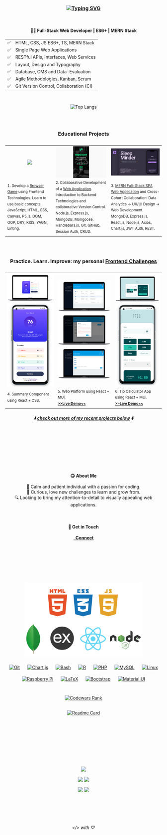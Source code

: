 <br/> 

### <div align="center">[![Typing SVG](https://readme-typing-svg.demolab.com?font=Reem+Kufi&weight=500&size=27&duration=3000&pause=2000&color=090909&background=FFFFFF66&center=true&vCenter=true&width=500&lines=Hi%2C+I'm+Gunnar!+%20+Nice+to+meet+you+%F0%9F%91%8B)](https://git.io/typing-svg)</div>

<br/> 

#### <div align="center">🧑‍💻 Full-Stack Web Developer  |  ES6+  |  MERN Stack</div>

<div align="center">
  
|   |   |
|---|---|
| ✅ | HTML, CSS, JS ES6+, TS, MERN Stack |
| ✅ | Single Page Web Applications |
| ✅ | RESTful APIs, Interfaces, Web Services |
| ✅ | Layout, Design and Typography |
| ✅ | Database, CMS and Data-Evaluation |
| ✅ | Agile Methodologies, Kanban, Scrum |
| ✅ | Git Version Control, Collaboration (CI) |

<br/> 
  
![Top Langs](https://github-readme-stats.vercel.app/api/top-langs/?username=gunnar-miklis&layout=compact&theme=swift&hide_border=true&bg_color=FFFFFF66)
  
</div>

<br/>

<div align="center">
<table>
  <caption>
    
### Educational Projects
  
  </caption>
  <tr>
    <td>
      <div align="center">
        <a href="https://github.com/gunnar-miklis/wait-that-level-again" target="_blank">
          <img src="https://raw.githubusercontent.com/gunnar-miklis/wait-that-level-again/main/Screenshot.png" width="250px" />
        </a>
      </div>
    </td>
    <td>
      <div align="center">
        <a href="https://github.com/gunnar-miklis/workout-tracker" target="_blank">
          <img src="https://raw.githubusercontent.com/gunnar-miklis/workout-tracker/main/workout-traker.png" width="250px" />
        </a>
      </div>
    </td>
    <td>
      <div align="center">
        <a href="https://github.com/gunnar-miklis/app-sleepminder" target="_blank">
          <img src="https://raw.githubusercontent.com/gunnar-miklis/app-sleepminder/main/SleepMinderPitch.png" alt="app-sleepminder" width="250px" />
        </a>
      </div>
    </td>
  </tr>
  <tr>
    <td>
      <sup>1. Develop a <a href="https://github.com/gunnar-miklis/wait-that-level-again" target="_blank">Browser Game</a> using Frontend Technologies. Learn to use basic concepts. JavaScript, HTML, CSS, Canvas, P5.js, DOM, OOP, DRY, KISS, YAGNI, Linting.</sup>
    </td>
    <td>
      <sup>2. Collaborative Development of a <a href="https://github.com/gunnar-miklis/workout-tracker" target="_blank">Web Application</a>. Introduction to Backend Technologies and collaborative Version Control. Node.js, Express.js, MongoDB, Mongoose, Handlebars.js, Git, GitHub, Session Auth, CRUD.</sup>
    </td>
    <td>
      <sup>3. <a href="https://github.com/gunnar-miklis/app-sleepminder" target="_blank">MERN Full-Stack SPA Web Application</a> and Cross-Cohort Collaboration: Data Analytics → UX/UI Design → Web Development. MongoDB, Express.js, React.js, Node.js, Axios, Chart.js, JWT Auth, REST.</sup>
    </td
  </tr>
</table>

<br/>

<table>
  <caption>
    
### Practice. Learn. Improve: my personal <a href="https://github.com/gunnar-miklis/frontend-challenges">Frontend Challenges</a>
  
  </caption>
  <tr>
    <td width="250px">
      <a href="https://github.com/gunnar-miklis/frontend-challenges/tree/main/summary-component/solutions" target="_blank">
        <img src="https://raw.githubusercontent.com/gunnar-miklis/frontend-challenges/main/summary-component/solutions/ViteReact/src/assets/demo/Screenshot%202023-07-13%20173324.png" alt="summary-component-pc"/>
        <img src="https://raw.githubusercontent.com/gunnar-miklis/frontend-challenges/main/summary-component/solutions/ViteReact/src/assets/demo/Screenshot%202023-07-13%20172458.png" alt="summary-component-phone"/>
      </a>
    </td>
    <td width="320px">
      <a href="https://github.com/gunnar-miklis/intro-to-material-ui-react" target="_blank">
        <img src="https://raw.githubusercontent.com/gunnar-miklis/intro-to-material-ui-react/main/screenshots/Screenshot%202023-08-15%20163617.png" alt="web-platform"/>
        <img src="https://raw.githubusercontent.com/gunnar-miklis/intro-to-material-ui-react/main/screenshots/Screenshot%202023-08-15%20163658.png" alt="web-platform-form"/>
        <img src="https://raw.githubusercontent.com/gunnar-miklis/intro-to-material-ui-react/main/screenshots/Screenshot%202023-08-15%20163734.png" alt="web-platform-stepper"/>
      </a>
    </td>
    <td width="250px">
      <a href="https://github.com/gunnar-miklis/frontend-challenges/tree/main/tip-calculator/solutions/react-mui" target="_blank">
        <img src="https://raw.githubusercontent.com/gunnar-miklis/frontend-challenges/main/tip-calculator/solutions/react-mui/screenshots/Screenshot%202023-08-27%20210806.png" alt="tip-calculator-pc"/>
        <img src="https://raw.githubusercontent.com/gunnar-miklis/frontend-challenges/main/tip-calculator/solutions/react-mui/screenshots/Screenshot%202023-08-27%20211235.png" alt="tip-calculator-phone"/>
      </a>
    </td>
  </tr>
  <tr>
    <td>
      <sup>4. Summary Component using React + CSS.<br/></sup>
    </td>
    <td>
      <sup>5. Web Platform using React + MUi. <br/>
        <b><a href="https://gunnar-miklis.github.io/intro-to-material-ui-react/" target="_blank">>>Live Demo<<</a></b>
      </sup>
    </td>
    <td>
      <sup>6. Tip Calculator App using React + MUi. <br/>
        <b><a href="https://main--tip-calculator-57d393.netlify.app" target="_blank">>>Live Demo<<</a></b>
      </sup>
    </td>
  </tr>
</table>
<h5>
  
  ⬇️ [check out more of my recent projects below](https://github.com/gunnar-miklis#-with-) ⬇️
  
</h5>
</div>

<br/>
<br/> 
<br/> 
<br/> 
<br/> 
<br/> 
<br/>

#### <div align="center">🙃 About Me</div>
<div align="center">
  🧘 Calm and patient individual with a passion for coding.<br/>
  🌱 Curious, love new challenges to learn and grow from.<br/>
  🔍 Looking to bring my attention-to-detail to visually appealing web applications.<br/>
  
</div>
    
<br/>  
<br/>

#### <div align="center">📲 Get in Touch</div> 
<div align="center"><b><a href="mailto:gunnar.miklis@gmail.com">&nbsp;&nbsp;Connect</a></b></div>  

<br/>
<br/> 
<br/> 
<br/> 
<br/>  
<br/>  
<br/> 
<br/>  

<div align="center"><img src="./mern.png" align="center" height="" width="380" /></div>

<br/>

<div align="center">     
  <a href="https://github.com/" target="_blank"><img style="margin: 10px" src="https://profilinator.rishav.dev/skills-assets/git-scm-icon.svg" alt="Git" height="50" /></a>
  <a href="https://www.chartjs.org/" target="_blank"><img style="margin: 10px" src="https://profilinator.rishav.dev/skills-assets/logo-title.svg" alt="Chart.js" height="55" /></a>  
  <a href="https://www.gnu.org/software/bash/" target="_blank"><img style="margin: 10px" src="https://profilinator.rishav.dev/skills-assets/gnu_bash-icon.svg" alt="Bash" height="45" /></a>
  <a href="https://www.r-project.org/" target="_blank"><img style="margin: 10px" src="https://profilinator.rishav.dev/skills-assets/r.svg" alt="R" height="35" /></a>  
  <a href="https://www.php.net/" target="_blank"><img style="margin: 10px" src="https://profilinator.rishav.dev/skills-assets/php-original.svg" alt="PHP" height="50" /></a>  
  <a href="https://www.mysql.com/" target="_blank"><img style="margin: 10px" src="https://profilinator.rishav.dev/skills-assets/mysql-original-wordmark.svg" alt="MySQL" height="50" /></a> 
  <a href="https://www.linux.org/" target="_blank"><img style="margin: 10px" src="https://profilinator.rishav.dev/skills-assets/linux-original.svg" alt="Linux" height="40" /></a>  
  <a href="https://www.raspberrypi.org/" target="_blank"><img style="margin: 10px" src="https://profilinator.rishav.dev/skills-assets/raspberrypi.png" alt="Raspberry Pi" height="35" /></a>  
  <a href="https://www.latex-project.org/" target="_blank"><img style="margin: 10px" src="https://profilinator.rishav.dev/skills-assets/latex.png" alt="LaTeX" height="35" /></a>    
  <a href="https://getbootstrap.com/docs/3.4/javascript/" target="_blank"><img style="margin: 10px" src="https://profilinator.rishav.dev/skills-assets/bootstrap-plain.svg" alt="Bootstrap" height="35" /></a> 
  <a href="https://mui.com/" target="_blank"><img style="margin: 10px" src="https://profilinator.rishav.dev/skills-assets/mui.png" alt="Material UI" height="40" /></a> 
</div> 

<br/>
<br/>

<div align="center">
  <a href="https://www.codewars.com/users/gunnar.miklis" target="_blank">
   
   <img src="https://www.codewars.com/users/gunnar.miklis/badges/large?theme=light" alt="Codewars Rank" />
   
  </a>
  <br/>
  <br/>
  
  [![Readme Card](https://github-readme-stats.vercel.app/api/pin/?username=gunnar-miklis&repo=coding-challenges&theme=swift&hide_border=true)](https://github.com/gunnar-miklis/coding-challenges)
  
</div>
 
<br/>
<br/> 
<br/> 
<br/> 
<br/> 
<br/> 
<br/>
<br/>

<div align="center">
<div>
    
![](http://github-profile-summary-cards.vercel.app/api/cards/profile-details?username=gunnar-miklis&theme=swift)
    
</div>
<div>
    
![](http://github-profile-summary-cards.vercel.app/api/cards/repos-per-language?username=gunnar-miklis&theme=swift)
![](http://github-profile-summary-cards.vercel.app/api/cards/most-commit-language?username=gunnar-miklis&theme=swift)
    
</div>
<div>
    
![](http://github-profile-summary-cards.vercel.app/api/cards/stats?username=gunnar-miklis&theme=swift)
![](http://github-profile-summary-cards.vercel.app/api/cards/productive-time?username=gunnar-miklis&theme=swift)
    
</div>
</div>

<br/> 
<br/> 
<br/> 
<br/> 
<div align="center"><h6>&lt;&#47;&gt; with &#9825</h6></div>

